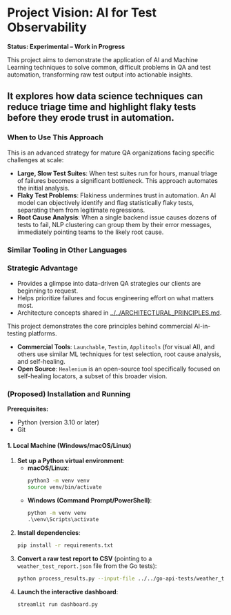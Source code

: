 # Project Vision: AI for Test Observability

**Status: Experimental – Work in Progress**

This project aims to demonstrate the application of AI and Machine Learning techniques to solve common, difficult problems in QA and test automation, transforming raw test output into actionable insights.

It explores how data science techniques can reduce triage time and highlight flaky tests before they erode trust in automation.
---
### When to Use This Approach

This is an advanced strategy for mature QA organizations facing specific challenges at scale:

* **Large, Slow Test Suites**: When test suites run for hours, manual triage of failures becomes a significant bottleneck. This approach automates the initial analysis.
* **Flaky Test Problems**: Flakiness undermines trust in automation. An AI model can objectively identify and flag statistically flaky tests, separating them from legitimate regressions.
* **Root Cause Analysis**: When a single backend issue causes dozens of tests to fail, NLP clustering can group them by their error messages, immediately pointing teams to the likely root cause.

### Similar Tooling in Other Languages
### Strategic Advantage
- Provides a glimpse into data-driven QA strategies our clients are beginning to request.
- Helps prioritize failures and focus engineering effort on what matters most.
- Architecture concepts shared in [../../ARCHITECTURAL_PRINCIPLES.md](../../ARCHITECTURAL_PRINCIPLES.md).


This project demonstrates the core principles behind commercial AI-in-testing platforms.
* **Commercial Tools**: `Launchable`, `Testim`, `Applitools` (for visual AI), and others use similar ML techniques for test selection, root cause analysis, and self-healing.
* **Open Source**: `Healenium` is an open-source tool specifically focused on self-healing locators, a subset of this broader vision.

### (Proposed) Installation and Running

**Prerequisites:**
* Python (version 3.10 or later)
* Git

#### 1. Local Machine (Windows/macOS/Linux)

1.  **Set up a Python virtual environment**:
    * **macOS/Linux**:
        ```bash
        python3 -m venv venv
        source venv/bin/activate
        ```
    * **Windows (Command Prompt/PowerShell)**:
        ```cmd
        python -m venv venv
        .\venv\Scripts\activate
        ```
2.  **Install dependencies**:
    ```bash
    pip install -r requirements.txt
    ```
3.  **Convert a raw test report to CSV** (pointing to a `weather_test_report.json` file from the Go tests):
    ```bash
    python process_results.py --input-file ../../go-api-tests/weather_test_report.json --output-file processed_results.csv
    ```
4.  **Launch the interactive dashboard**:
    ```bash
    streamlit run dashboard.py
    ```

